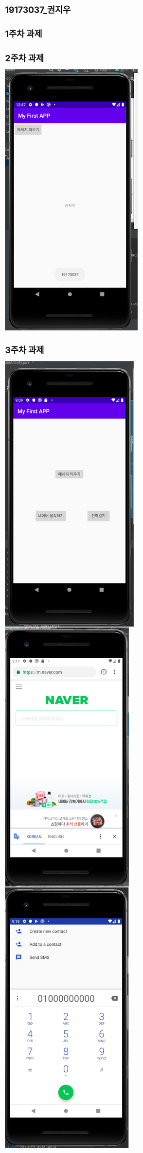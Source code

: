 # 19173037_권지우

# 1주차 과제

# 2주차 과제
<img width="" height="" src="./19173037_jiwoo.png"></img>
# 3주차 과제
<img width="" height="" src="./1.png"></img>
<img width="" height="" src="./2.png"></img>
<img width="" height="" src="./3.png"></img>
